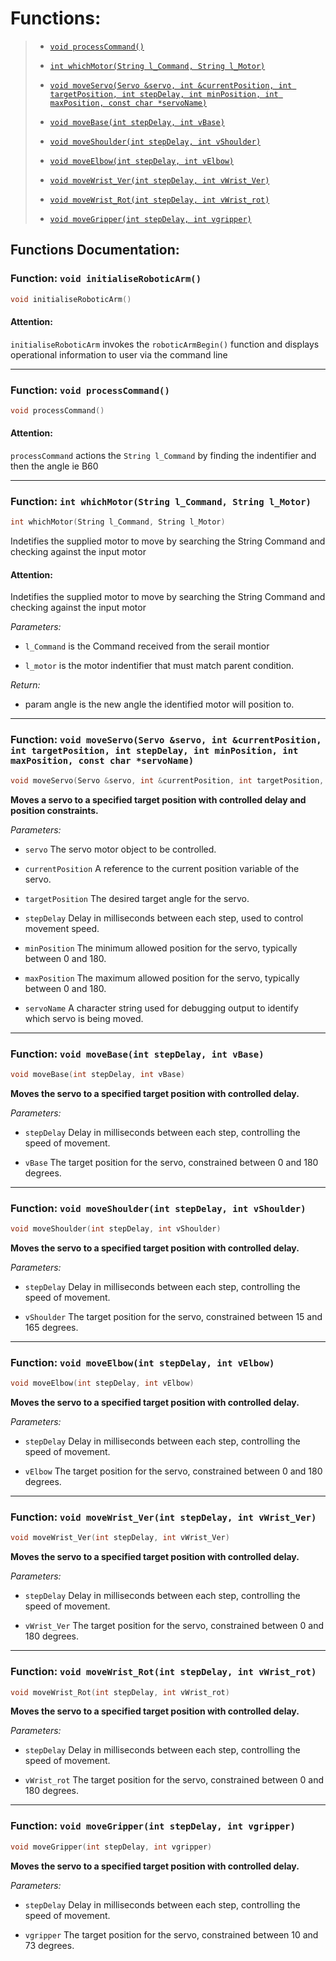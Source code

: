 # Functions:

> -  [`void processCommand()`](#function-void-processcommand)
>
> - [`int whichMotor(String l_Command, String l_Motor)`](#function-int-whichmotorstring-l_command-string-l_motor)
>
> - [`void moveServo(Servo &servo, int &currentPosition, int targetPosition, int stepDelay, int minPosition, int maxPosition, const char *servoName)`](#function-void-moveservoservo-servo-int-currentposition-int-targetposition-int-stepdelay-int-minposition-int-maxposition-const-char-servoname)
>
> - [`void moveBase(int stepDelay, int vBase)`](#function-void-movebaseint-stepdelay-int-vbase)
>
> - [`void moveShoulder(int stepDelay, int vShoulder)`](#function-void-moveshoulderint-stepdelay-int-vshoulder)
>
> - [`void moveElbow(int stepDelay, int vElbow)`](#function-void-moveelbowint-stepdelay-int-velbow)
>
> - [`void moveWrist_Ver(int stepDelay, int vWrist_Ver)`](#function-void-movewrist_verint-stepdelay-int-vwrist_ver)
>
> - [`void moveWrist_Rot(int stepDelay, int vWrist_rot)`](#function-void-movewrist_rotint-stepdelay-int-vwrist_rot)
>
> - [`void moveGripper(int stepDelay, int vgripper)`](#function-void-movegripperint-stepdelay-int-vgripper)

## Functions Documentation:

### Function: `void initialiseRoboticArm()`

```c
void initialiseRoboticArm()
```
#### Attention:
`initialiseRoboticArm` invokes the `roboticArmBegin()` function and displays operational information to user via the command line


------------

### Function: `void processCommand()`

```c
void processCommand()
```
#### Attention:
`processCommand` actions the `String l_Command` by finding the indentifier and then the angle ie B60


------------

### Function: `int whichMotor(String l_Command, String l_Motor)`

```c
int whichMotor(String l_Command, String l_Motor)
```
Indetifies the supplied motor to move by searching the String Command and checking against the input motor

#### Attention:
Indetifies the supplied motor to move by searching the String Command and checking against the input motor

*Parameters:*

- `l_Command` is the Command received from the serail montior

- `l_motor` is the motor indentifier that must match parent condition.

*Return:*

- param angle is the new angle the identified motor will position to.

---------------

### Function: `void moveServo(Servo &servo, int &currentPosition, int targetPosition, int stepDelay, int minPosition, int maxPosition, const char *servoName)`

```c
void moveServo(Servo &servo, int &currentPosition, int targetPosition, int stepDelay, int minPosition, int maxPosition, const char *servoName)
```
**Moves a servo to a specified target position with controlled delay and position constraints.**

*Parameters:*

- `servo` The servo motor object to be controlled.

- `currentPosition` A reference to the current position variable of the servo.

- `targetPosition` The desired target angle for the servo.

- `stepDelay` Delay in milliseconds between each step, used to control movement speed.

- `minPosition` The minimum allowed position for the servo, typically between 0 and 180.

- `maxPosition` The maximum allowed position for the servo, typically between 0 and 180.

- `servoName` A character string used for debugging output to identify which servo is being moved.

----

### Function: `void moveBase(int stepDelay, int vBase)`

```c
void moveBase(int stepDelay, int vBase)
```
**Moves the servo to a specified target position with controlled delay.**

*Parameters:*

- `stepDelay` Delay in milliseconds between each step, controlling the speed of movement.

- `vBase` The target position for the servo, constrained between 0 and 180 degrees.

----

### Function: `void moveShoulder(int stepDelay, int vShoulder)`

```c
void moveShoulder(int stepDelay, int vShoulder)
```
**Moves the servo to a specified target position with controlled delay.**

*Parameters:*

- `stepDelay` Delay in milliseconds between each step, controlling the speed of movement.

- `vShoulder` The target position for the servo, constrained between 15 and 165 degrees.

---

### Function: `void moveElbow(int stepDelay, int vElbow)`

```c
void moveElbow(int stepDelay, int vElbow)
```
**Moves the servo to a specified target position with controlled delay.**

*Parameters:*

- `stepDelay` Delay in milliseconds between each step, controlling the speed of movement.

- `vElbow` The target position for the servo, constrained between 0 and 180 degrees.

-----

### Function: `void moveWrist_Ver(int stepDelay, int vWrist_Ver)`

```c
void moveWrist_Ver(int stepDelay, int vWrist_Ver)
```
**Moves the servo to a specified target position with controlled delay.**

*Parameters:*

- `stepDelay` Delay in milliseconds between each step, controlling the speed of movement.

- `vWrist_Ver` The target position for the servo, constrained between 0 and 180 degrees.

-----

### Function: `void moveWrist_Rot(int stepDelay, int vWrist_rot)`

```c
void moveWrist_Rot(int stepDelay, int vWrist_rot)
```
**Moves the servo to a specified target position with controlled delay.**

*Parameters:*

- `stepDelay` Delay in milliseconds between each step, controlling the speed of movement.

- `vWrist_rot` The target position for the servo, constrained between 0 and 180 degrees.

----

### Function: `void moveGripper(int stepDelay, int vgripper)`

```c
void moveGripper(int stepDelay, int vgripper)
```
**Moves the servo to a specified target position with controlled delay.**

*Parameters:*

- `stepDelay` Delay in milliseconds between each step, controlling the speed of movement.

- `vgripper` The target position for the servo, constrained between 10 and 73 degrees.

